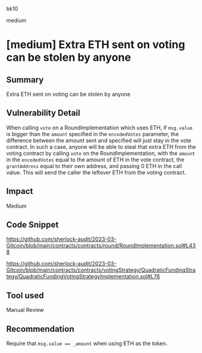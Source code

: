 bk10

medium

# [medium] Extra ETH sent on voting can be stolen by anyone

## Summary
Extra ETH sent on voting can be stolen by anyone

## Vulnerability Detail
When calling `vote` on a RoundImplementation which uses ETH, if `msg.value` is bigger than the `amount` specified in the `encodedVotes` parameter, the difference between the amount sent and specified will just stay in the vote contract. In such a case, anyone will be able to steal that extra ETH from the voting contract by calling `vote` on the RoundImplementation, with the `amount` in the `encodedVotes` equal to the amount of ETH in the vote contract, the `grantAddress` equal to their own address, and passing 0 ETH in the call value. This will send the caller the leftover ETH from the voting contract.

## Impact
Medium

## Code Snippet
https://github.com/sherlock-audit/2023-03-Gitcoin/blob/main/contracts/contracts/round/RoundImplementation.sol#L438

https://github.com/sherlock-audit/2023-03-Gitcoin/blob/main/contracts/contracts/votingStrategy/QuadraticFundingStrategy/QuadraticFundingVotingStrategyImplementation.sol#L76

## Tool used

Manual Review

## Recommendation
Require that `msg.value == _amount` when using ETH as the token.